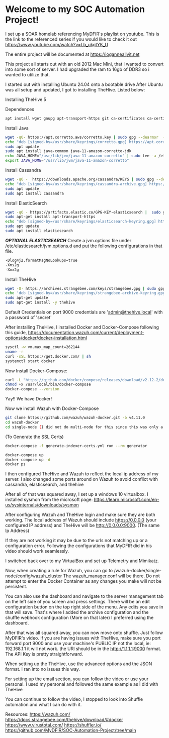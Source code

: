 # Welcome to my SOC Automation Project!


I set up a SOAR homelab referencing MyDFIR's playlist on youtube. 
This is the link to the referenced series if you would like to check it out https://www.youtube.com/watch?v=Lb_ukgtYK_U

The entire project will be documented at https://loganneallyit.net


This project all starts out with an old 2012 Mac Mini, that I wanted to convert into some sort of server. I had upgraded the ram to 16gb of DDR3 so i wanted to utilize that.

I started out with installing Ubuntu 24.04 onto a bootable drive
After Ubuntu was all setup and updated, I got to installing TheHive. Listed below:

Installing TheHive 5

Dependences
```bash  
apt install wget gnupg apt-transport-https git ca-certificates ca-certificates-java curl  software-properties-common python3-pip lsb-release
```
Install Java
```bash
wget -qO- https://apt.corretto.aws/corretto.key | sudo gpg --dearmor  -o /usr/share/keyrings/corretto.gpg
echo "deb [signed-by=/usr/share/keyrings/corretto.gpg] https://apt.corretto.aws stable main" |  sudo tee -a /etc/apt/sources.list.d/corretto.sources.list
sudo apt update
sudo apt install java-common java-11-amazon-corretto-jdk
echo JAVA_HOME="/usr/lib/jvm/java-11-amazon-corretto" | sudo tee -a /etc/environment 
export JAVA_HOME="/usr/lib/jvm/java-11-amazon-corretto"
```
Install Cassandra
```bash
wget -qO -  https://downloads.apache.org/cassandra/KEYS | sudo gpg --dearmor  -o /usr/share/keyrings/cassandra-archive.gpg
echo "deb [signed-by=/usr/share/keyrings/cassandra-archive.gpg] https://debian.cassandra.apache.org 40x main" |  sudo tee -a /etc/apt/sources.list.d/cassandra.sources.list
sudo apt update
sudo apt install cassandra
```
Install ElasticSearch
```bash
wget -qO - https://artifacts.elastic.co/GPG-KEY-elasticsearch |  sudo gpg --dearmor -o /usr/share/keyrings/elasticsearch-keyring.gpg
sudo apt-get install apt-transport-https
echo "deb [signed-by=/usr/share/keyrings/elasticsearch-keyring.gpg] https://artifacts.elastic.co/packages/7.x/apt stable main" |  sudo tee /etc/apt/sources.list.d/elastic-7.x.list
sudo apt update
sudo apt install elasticsearch
```
***OPTIONAL ELASTICSEARCH***
Create a jvm.options file under /etc/elasticsearch/jvm.options.d and put the following configurations in that file.
```bash
-Dlog4j2.formatMsgNoLookups=true
-Xms2g
-Xmx2g
```
Install TheHive
```bash
wget -O- https://archives.strangebee.com/keys/strangebee.gpg | sudo gpg --dearmor -o /usr/share/keyrings/strangebee-archive-keyring.gpg
echo 'deb [signed-by=/usr/share/keyrings/strangebee-archive-keyring.gpg] https://deb.strangebee.com thehive-5.2 main' | sudo tee -a /etc/apt/sources.list.d/strangebee.list
sudo apt-get update
sudo apt-get install -y thehive
```
Default Credentials on port 9000
credentials are 'admin@thehive.local' with a password of 'secret'


After installing TheHive, I installed Docker and Docker-Compose
following this guide, https://documentation.wazuh.com/current/deployment-options/docker/docker-installation.html
```bash
sysctl -w vm.max_map_count=262144
uname -r
curl -sSL https://get.docker.com/ | sh
systemctl start docker
```
Now Install Docker-Compose:
```bash
curl -L "https://github.com/docker/compose/releases/download/v2.12.2/docker-compose-$(uname -s)-$(uname -m)" -o /usr/local/bin/docker-compose
chmod +x /usr/local/bin/docker-compose
docker-compose --version
```
Yay!! We have Docker!

Now we install Wazuh with Docker-Compose
```bash
git clone https://github.com/wazuh/wazuh-docker.git -b v4.11.0
cd wazuh-docker
cd single-node (I did not do multi-node for this since this was only a demonstration)
```
(To Generate the SSL Certs)
```bash
docker-compose -f generate-indexer-certs.yml run --rm generator 
```
```bash
docker-compose up
docker-compose up -d
docker ps
```

I then configured TheHive and Wazuh to reflect the local ip address of my server.
I also changed some ports around on Wazuh to avoid conflict with cassandra, elasticsearch, and thehive

After all of that was squared away, I set up a windows 10 virtualbox.
I installed sysmon from the microsoft page: https://learn.microsoft.com/en-us/sysinternals/downloads/sysmon

After configuring Wazuh and TheHive login and make sure they are both working. 
The local address of Wazuh should include https://0.0.0.0 (your configured IP address) and TheHive will be http://0.0.0.0:9000. (The same Ip Address)

If they are not working it may be due to the urls not matching up or a configuration error. Following the configurations that MyDFIR did in his video should work seamlessly.

I switched back over to my VirtualBox and set up Telemetry and Mimikatz.

Now, when creating a rule for Wazuh, you can go to /wazuh-docker/single-node/config/wazuh_cluster
The wazuh_manager.conf will be there. Do not attempt to enter the Docker Container as any changes you make will not be persistent. 

You can also use the dashboard and navigate to the server management tab on the left side of you screen and press settings.
There will be an edit configuration button on the top right side of the menu. Any edits you save in that will save. 
That's where I added the archive configuration and the shuffle webhook configuration (More on that later)
I preferred using the dashboard.

After that was all squared away, you can now move onto shuffle. Just follow MyDFIR's video.
If you are having issues with TheHive, make sure you port forward port 9000 and use your machine's PUBLIC IP not the local, ie: 192.168.1.1 it will not work.
the URl should be in the http://1.1.1.1:9000 format. The API Key is pretty straightforward. 

When setting up the TheHive, use the advanced options and the JSON format. I ran into no issues this way.



For setting up the email section, you can follow the video or use your personal. 
I used my personal and followed the same example as I did with TheHive



You can continue to follow the video, I stopped to look into Shuffle automation and what I can do with it.


Resources:
https://wazuh.com/
https://docs.strangebee.com/thehive/download/#docker
https://www.virustotal.com/
https://shuffler.io/
https://github.com/MyDFIR/SOC-Automation-Project/tree/main

